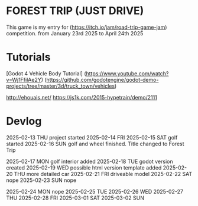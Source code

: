 # FOREST TRIP (JUST DRIVE)

This game is my entry for (https://itch.io/jam/road-trip-game-jam) competition.
from January 23rd 2025 to April 24th 2025

# Tutorials
[Godot 4 Vehicle Body Tutorial] (https://www.youtube.com/watch?v=Wj1FfilAe2Y)
(https://github.com/godotengine/godot-demo-projects/tree/master/3d/truck_town/vehicles)

http://ehouais.net/
https://js1k.com/2015-hypetrain/demo/2111

# Devlog

2025-02-13 THU project started
2025-02-14 FRI
2025-02-15 SAT golf started 
2025-02-16 SUN golf and wheel finished. Title changed to Forest Trip

2025-02-17 MON golf interior added
2025-02-18 TUE godot version created
2025-02-19 WED possible html version template added
2025-02-20 THU more detailed car 
2025-02-21 FRI driveable model
2025-02-22 SAT nope
2025-02-23 SUN nope

2025-02-24 MON nope
2025-02-25 TUE
2025-02-26 WED
2025-02-27 THU
2025-02-28 FRI
2025-03-01 SAT
2025-03-02 SUN